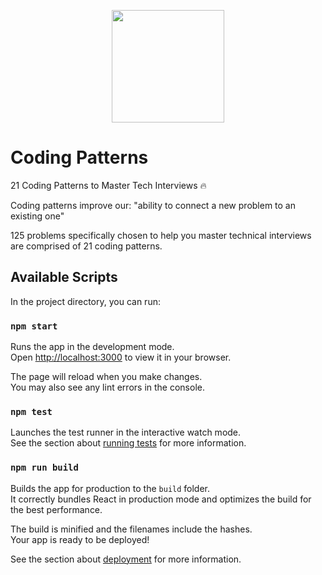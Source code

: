 <p align="center">
  <a href="https://www.codingpatterns.com/">
    <img src="https://www.codingpatterns.com/static/media/logo.59f7f72323cb26e78c0a.png" width="180" height="180">
  </a>
</p>

# Coding Patterns

21 Coding Patterns to Master Tech Interviews 🔥

Coding patterns improve our:
"ability to connect a new problem to an existing one"

125 problems specifically chosen to help you master technical interviews are comprised of 21 coding patterns.

## Available Scripts

In the project directory, you can run:

### `npm start`

Runs the app in the development mode.\
Open [http://localhost:3000](http://localhost:3000) to view it in your browser.

The page will reload when you make changes.\
You may also see any lint errors in the console.

### `npm test`

Launches the test runner in the interactive watch mode.\
See the section about [running tests](https://facebook.github.io/create-react-app/docs/running-tests) for more information.

### `npm run build`

Builds the app for production to the `build` folder.\
It correctly bundles React in production mode and optimizes the build for the best performance.

The build is minified and the filenames include the hashes.\
Your app is ready to be deployed!

See the section about [deployment](https://facebook.github.io/create-react-app/docs/deployment) for more information.

